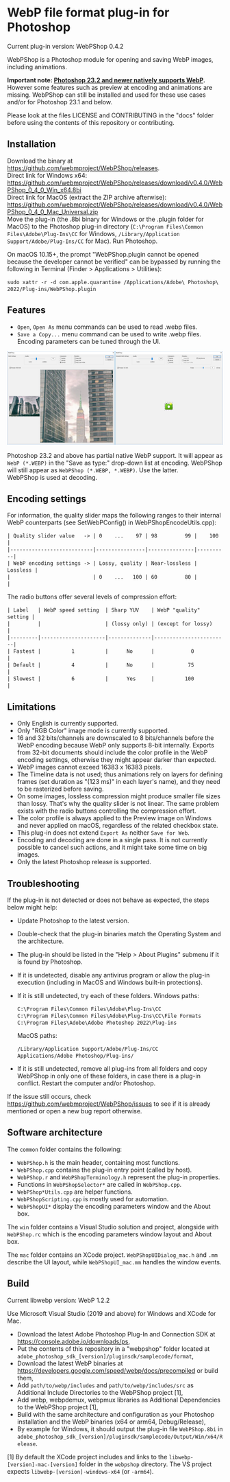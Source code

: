 # WebP file format plug-in for Photoshop

Current plug-in version: WebPShop 0.4.2

WebPShop is a Photoshop module for opening and saving WebP images, including
animations.

**Important note: [Photoshop 23.2 and newer natively supports WebP](https://helpx.adobe.com/photoshop/kb/support-webp-image-format.html).**
However some features such as preview at encoding and animations are missing.
WebPShop can still be installed and used for these use cases and/or for
Photoshop 23.1 and below.

Please look at the files LICENSE and CONTRIBUTING in the "docs" folder before
using the contents of this repository or contributing.

## Installation

Download the binary at https://github.com/webmproject/WebPShop/releases. \
Direct link for Windows x64:
https://github.com/webmproject/WebPShop/releases/download/v0.4.0/WebPShop_0_4_0_Win_x64.8bi \
Direct link for MacOS (extract the ZIP archive afterwise):
https://github.com/webmproject/WebPShop/releases/download/v0.4.0/WebPShop_0_4_0_Mac_Universal.zip \
Move the plug-in (the .8bi binary for Windows or the .plugin folder for MacOS)
to the Photoshop plug-in directory
(`C:\Program Files\Common Files\Adobe\Plug-Ins\CC` for Windows,
`/Library/Application Support/Adobe/Plug-Ins/CC` for Mac). Run Photoshop.

On macOS 10.15+, the prompt "WebPShop.plugin cannot be opened because
the developer cannot be verified" can be bypassed by running the following
in Terminal (Finder > Applications > Utilities):

```
sudo xattr -r -d com.apple.quarantine /Applications/Adobe\ Photoshop\ 2022/Plug-ins/WebPShop.plugin
```

## Features

*   `Open`, `Open As` menu commands can be used to read .webp files.
*   `Save a Copy...` menu command can be used to write .webp files. Encoding
    parameters can be tuned through the UI.

![WebPShop encoding settings - Windows](docs/webpshop_enc_ui_windows.webp)

Photoshop 23.2 and above has partial native WebP support. It will appear as
`WebP (*.WEBP)` in the "Save as type:" drop-down list at encoding. WebPShop will
still appear as `WebPShop (*.WEBP, *.WEBP)`. Use the latter. \
WebPShop is used at decoding.

## Encoding settings

For information, the quality slider maps the following ranges to their internal
WebP counterparts (see SetWebPConfig() in WebPShopEncodeUtils.cpp):

    | Quality slider value   -> | 0    ...    97 | 98         99 |    100   |
    |---------------------------|----------------|---------------|----------|
    | WebP encoding settings -> | Lossy, quality | Near-lossless | Lossless |
    |                           | 0    ...   100 | 60         80 |          |

The radio buttons offer several levels of compression effort:

    | Label   | WebP speed setting  | Sharp YUV    | WebP "quality" setting |
    |         |                     | (lossy only) | (except for lossy)     |
    |---------|---------------------|--------------|------------------------|
    | Fastest |          1          |      No      |            0           |
    | Default |          4          |      No      |           75           |
    | Slowest |          6          |      Yes     |          100           |

## Limitations

*   Only English is currently supported.
*   Only "RGB Color" image mode is currently supported.
*   16 and 32 bits/channels are downscaled to 8 bits/channels before the WebP
    encoding because WebP only supports 8-bit internally.
    Exports from 32-bit documents should include the color profile in the WebP
    encoding settings, otherwise they might appear darker than expected.
*   WebP images cannot exceed 16383 x 16383 pixels.
*   The Timeline data is not used; thus animations rely on layers for defining
    frames (set duration as "(123 ms)" in each layer's name), and they need to
    be rasterized before saving.
*   On some images, lossless compression might produce smaller file sizes than
    lossy. That's why the quality slider is not linear. The same problem exists
    with the radio buttons controlling the compression effort.
*   The color profile is always applied to the Preview image on Windows and
    never applied on macOS, regardless of the related checkbox state.
*   This plug-in does not extend `Export As` neither `Save for Web`.
*   Encoding and decoding are done in a single pass. It is not currently
    possible to cancel such actions, and it might take some time on big images.
*   Only the latest Photoshop release is supported.

## Troubleshooting

If the plug-in is not detected or does not behave as expected, the steps below
might help:

*   Update Photoshop to the latest version.
*   Double-check that the plug-in binaries match the Operating System and the
    architecture.
*   The plug-in should be listed in the "Help > About Plugins" submenu if it is
    found by Photoshop.
*   If it is undetected, disable any antivirus program or allow the plug-in
    execution (including in MacOS and Windows built-in protections).
*   If it is still undetected, try each of these folders. Windows paths:

        C:\Program Files\Common Files\Adobe\Plug-Ins\CC
        C:\Program Files\Common Files\Adobe\Plug-Ins\CC\File Formats
        C:\Program Files\Adobe\Adobe Photoshop 2022\Plug-ins

    MacOS paths:

        /Library/Application Support/Adobe/Plug-Ins/CC
		Applications/Adobe Photoshop/Plug-ins/

*   If it is still undetected, remove all plug-ins from all folders and copy
    WebPShop in only one of these folders, in case there is a plug-in conflict.
    Restart the computer and/or Photoshop.

If the issue still occurs, check https://github.com/webmproject/WebPShop/issues
to see if it is already mentioned or open a new bug report otherwise.

## Software architecture

The `common` folder contains the following:

*   `WebPShop.h` is the main header, containing most functions.
*   `WebPShop.cpp` contains the plug-in entry point (called by host).
*   `WebPShop.r` and `WebPShopTerminology.h` represent the plug-in properties.
*   Functions in `WebPShopSelector*` are called in `WebPShop.cpp`.
*   `WebPShop*Utils.cpp` are helper functions.
*   `WebPShopScripting.cpp` is mostly used for automation.
*   `WebPShopUI*` display the encoding parameters window and the About box.

The `win` folder contains a Visual Studio solution and project, alongside with
`WebPShop.rc` which is the encoding parameters window layout and About box.

The `mac` folder contains an XCode project. `WebPShopUIDialog_mac.h` and `.mm`
describe the UI layout, while `WebPShopUI_mac.mm` handles the window events.

## Build

Current libwebp version: WebP 1.2.2

Use Microsoft Visual Studio (2019 and above) for Windows and XCode for Mac.

*   Download the latest Adobe Photoshop Plug-In and Connection SDK at
    https://console.adobe.io/downloads/ps,
*   Put the contents of this repository in a "webpshop" folder located at
    `adobe_photoshop_sdk_[version]/pluginsdk/samplecode/format`,
*   Download the latest WebP binaries at
    https://developers.google.com/speed/webp/docs/precompiled or build them,
*   Add `path/to/webp/includes` and `path/to/webp/includes/src` as Additional
    Include Directories to the WebPShop project [1],
*   Add webp, webpdemux, webpmux libraries as Additional Dependencies to the
    WebPShop project [1],
*   Build with the same architecture and configuration as your Photoshop
    installation and the WebP binaries (x64 or arm64, Debug/Release),
*   By example for Windows, it should output the plug-in file `WebPShop.8bi` in
    `adobe_photoshop_sdk_[version]/pluginsdk/samplecode/Output/Win/x64/Release`.

[1] By default the XCode project includes and links to the
`libwebp-[version]-mac-[version]` folder in the `webpshop` directory. The VS
project expects `libwebp-[version]-windows-x64` (or `-arm64`).
